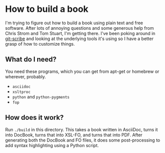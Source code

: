 # How to build a book

I'm trying to figure out how to build a book using plain text and free software.
After lots of annoying questions and some generous help from Chris Strom and Tom
Stuart, I'm getting there. I've been poking around in
[git-scribe](https://github.com/schacon/git-scribe) and looking at the
underlying tools it's using so I have a better grasp of how to customize things.


## What do I need?

You need these programs, which you can get from apt-get or homebrew or wherever,
probably.

* `asciidoc`
* `xsltproc`
* `python` and `python-pygments`
* `fop`


## How does it work?

Run `./build` in this directory. This takes a book written in AsciiDoc, turns it
into DocBook, turns that into XSL-FO, and turns that into PDF. After generating
both the DocBook and FO files, it does some post-processing to add syntax
highlighting using a Python script.

